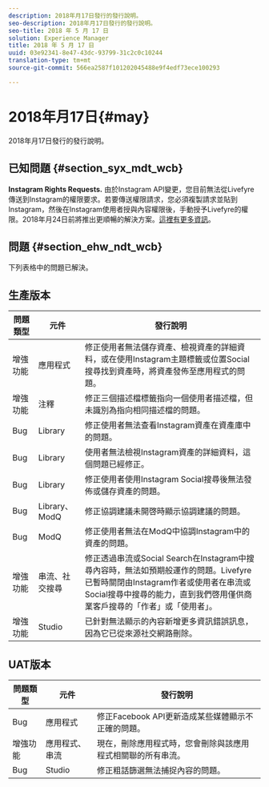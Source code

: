 ```yaml
---
description: 2018年月17日發行的發行說明。
seo-description: 2018年月17日發行的發行說明。
seo-title: 2018 年 5 月 17 日
solution: Experience Manager
title: 2018 年 5 月 17 日
uuid: 03e92341-8e47-43dc-93799-31c2c0c10244
translation-type: tm+mt
source-git-commit: 566ea2587f101202045488e9f4edf73ece100293

---
```



# 2018年月17日{#may}

2018年月17日發行的發行說明。

## 已知問題 {#section_syx_mdt_wcb}

**Instagram Rights Requests.** 由於Instagram API變更，您目前無法從Livefyre傳送到Instagram的權限要求。若要傳送權限請求，您必須複製請求並貼到Instagram，然後在Instagram使用者授與內容權限後，手動授予Livefyre的權限。2018年月24日前將推出更順暢的解決方案。[這裡有更多資訊](/help/using/c-anouncements.md#c_anouncements)。

## 問題 {#section_ehw_ndt_wcb}

下列表格中的問題已解決。

## 生產版本

| **問題類型** | **元件** | **發行說明** |
|---|---|---|
| 增強功能 | 應用程式 | 修正使用者無法儲存資產、檢視資產的詳細資料，或在使用Instagram主題標籤或位置Social搜尋找到資產時，將資產發佈至應用程式的問題。 |
| 增強功能 | 注釋 | 修正三個描述檔標籤指向一個使用者描述檔，但未識別為指向相同描述檔的問題。 |
| Bug | Library | 修正使用者無法查看Instagram資產在資產庫中的問題。 |
| Bug | Library | 使用者無法檢視Instagram資產的詳細資料，這個問題已經修正。 |
| Bug | Library | 修正使用者使用Instagram Social搜尋後無法發佈或儲存資產的問題。 |
| Bug | Library、ModQ | 修正協調建議未開啓時顯示協調建議的問題。 |
| Bug | ModQ | 修正使用者無法在ModQ中協調Instagram中的資產的問題。 |
| 增強功能 | 串流、社交搜尋 | 修正透過串流或Social Search在Instagram中搜尋內容時，無法如預期般運作的問題。Livefyre已暫時關閉由Instagram作者或使用者在串流或Social搜尋中搜尋的能力，直到我們啓用僅供商業客戶搜尋的「作者」或「使用者」。 |
| 增強功能 | Studio | 已針對無法顯示的內容新增更多資訊錯誤訊息，因為它已從來源社交網路刪除。 |

## UAT版本

| **問題類型** | **元件** | **發行說明** |
|---|---|---|
| Bug | 應用程式 | 修正Facebook API更新造成某些媒體顯示不正確的問題。 |
| 增強功能 | 應用程式、串流 | 現在，刪除應用程式時，您會刪除與該應用程式相關聯的所有串流。 |
| Bug | Studio | 修正粗話篩選無法捕捉內容的問題。 |

